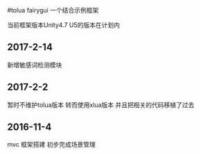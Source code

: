 #tolua fairygui 一个结合示例框架

当前框架版本Unity4.7 U5的版本在计划内

## 2017-2-14

新增敏感词检测模块

## 2017-2-2

暂时不维护tolua版本 转而使用xlua版本 并且把相关的代码移植了过去

## 2016-11-4 
mvc 框架搭建
初步完成场景管理

